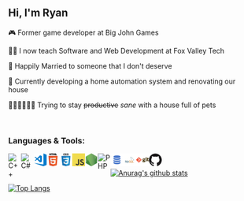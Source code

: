 ## Hi, I'm Ryan

 :video_game: Former game developer at Big John Games
 
 :man_teacher: I now teach Software and Web Development at Fox Valley Tech
 
 :couple: Happily Married to someone that I don't deserve
 
 :house_with_garden: Currently developing a home automation system and renovating our house
 
 :dog::cat::cat::cat::cat::cat: Trying to stay ~~productive~~ *sane* with a house full of pets
 
 <br />
 
 ### Languages & Tools:

<img align="left" alt="C++" width="26px" src="https://raw.githubusercontent.com/abranhe/programming-languages-logos/master/src/cpp/cpp.svg" />
<img align="left" alt="C#" width="26px" src="https://raw.githubusercontent.com/abranhe/programming-languages-logos/30a0ecf99188be99a3c75a00efb5be61eca9c382/src/csharp/csharp.svg" />
<img align="left" alt="Visual Studio Code" width="26px" src="https://raw.githubusercontent.com/github/explore/80688e429a7d4ef2fca1e82350fe8e3517d3494d/topics/visual-studio-code/visual-studio-code.png" />
<img align="left" alt="HTML5" width="26px" src="https://raw.githubusercontent.com/github/explore/80688e429a7d4ef2fca1e82350fe8e3517d3494d/topics/html/html.png" />
<img align="left" alt="CSS3" width="26px" src="https://raw.githubusercontent.com/github/explore/80688e429a7d4ef2fca1e82350fe8e3517d3494d/topics/css/css.png" />
<img align="left" alt="JavaScript" width="26px" src="https://raw.githubusercontent.com/github/explore/80688e429a7d4ef2fca1e82350fe8e3517d3494d/topics/javascript/javascript.png" />
<img align="left" alt="Node.js" width="26px" src="https://raw.githubusercontent.com/github/explore/80688e429a7d4ef2fca1e82350fe8e3517d3494d/topics/nodejs/nodejs.png" />
<img align="left" alt="PHP" width="26px" src="https://raw.githubusercontent.com/abranhe/programming-languages-logos/30a0ecf99188be99a3c75a00efb5be61eca9c382/src/php/php.svg" />
<img align="left" alt="SQL" width="26px" src="https://raw.githubusercontent.com/github/explore/80688e429a7d4ef2fca1e82350fe8e3517d3494d/topics/sql/sql.png" />
<img align="left" alt="MySQL" width="26px" src="https://raw.githubusercontent.com/github/explore/80688e429a7d4ef2fca1e82350fe8e3517d3494d/topics/mysql/mysql.png" />
<img align="left" alt="Git" width="26px" src="https://raw.githubusercontent.com/github/explore/80688e429a7d4ef2fca1e82350fe8e3517d3494d/topics/git/git.png" />
<img align="left" alt="GitHub" width="26px" src="https://raw.githubusercontent.com/github/explore/78df643247d429f6cc873026c0622819ad797942/topics/github/github.png" />
 

<br />

[![Anurag's github stats](https://github-readme-stats.vercel.app/api?username=rdappel)](https://github.com/anuraghazra/github-readme-stats&count_private=true&show_icons=true)

[![Top Langs](https://github-readme-stats.vercel.app/api/top-langs/?username=rdappel)](https://github.com/anuraghazra/github-readme-stats)
